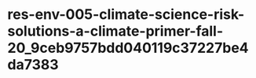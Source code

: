 # res-env-005-climate-science-risk-solutions-a-climate-primer-fall-20_9ceb9757bdd040119c37227be4da7383